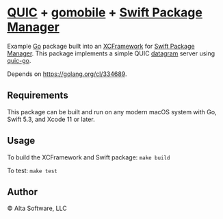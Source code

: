 # [QUIC](https://quicwg.org/) + [gomobile](https://pkg.go.dev/golang.org/x/mobile/cmd/gomobile) + [Swift Package Manager](https://swift.org/package-manager/)

Example [Go](https://golang.org/) package built into an [XCFramework](https://developer.apple.com/documentation/swift_packages/distributing_binary_frameworks_as_swift_packages) for [Swift Package Manager](https://swift.org/package-manager/). This package implements a simple QUIC [datagram](https://github.com/quicwg/datagram) server using [quic-go](https://github.com/https://github.com/lucas-clemente/quic-go).

Depends on <https://golang.org/cl/334689>.

## Requirements

This package can be built and run on any modern macOS system with Go, Swift 5.3, and Xcode 11 or later.

## Usage

To build the XCFramework and Swift package: `make build`

To test: `make test`

## Author

© Alta Software, LLC
